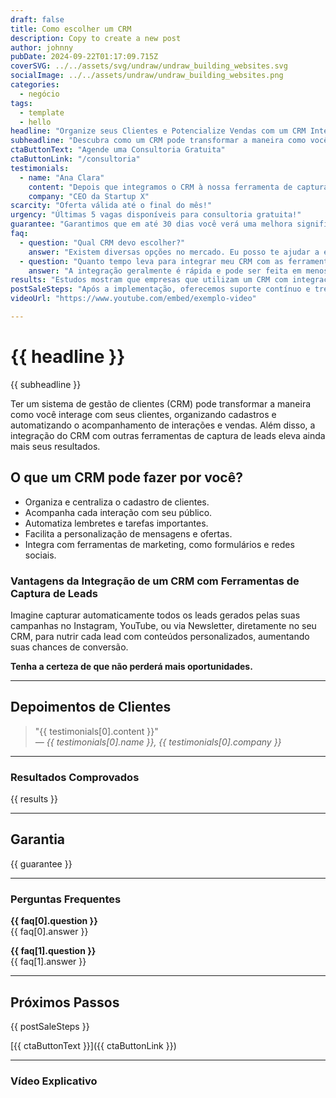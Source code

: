 ```yaml
---
draft: false
title: Como escolher um CRM
description: Copy to create a new post
author: johnny
pubDate: 2024-09-22T01:17:09.715Z
coverSVG: ../../assets/svg/undraw/undraw_building_websites.svg
socialImage: ../../assets/undraw/undraw_building_websites.png
categories:
  - negócio
tags:
  - template
  - hello
headline: "Organize seus Clientes e Potencialize Vendas com um CRM Integrado"
subheadline: "Descubra como um CRM pode transformar a maneira como você organiza e se comunica com seus clientes, aumentando suas conversões."
ctaButtonText: "Agende uma Consultoria Gratuita"
ctaButtonLink: "/consultoria"
testimonials:
  - name: "Ana Clara"
    content: "Depois que integramos o CRM à nossa ferramenta de captura de leads, nossas vendas aumentaram 30% em 3 meses. A gestão de cada cliente nunca foi tão eficiente."
    company: "CEO da Startup X"
scarcity: "Oferta válida até o final do mês!"
urgency: "Últimas 5 vagas disponíveis para consultoria gratuita!"
guarantee: "Garantimos que em até 30 dias você verá uma melhora significativa na organização do seu processo de vendas. Caso contrário, devolvemos seu dinheiro."
faq:
  - question: "Qual CRM devo escolher?"
    answer: "Existem diversas opções no mercado. Eu posso te ajudar a escolher o que melhor se adapta ao seu negócio."
  - question: "Quanto tempo leva para integrar meu CRM com as ferramentas de captura de leads?"
    answer: "A integração geralmente é rápida e pode ser feita em menos de uma semana."
results: "Estudos mostram que empresas que utilizam um CRM com integração de ferramentas de marketing aumentam a taxa de conversão de leads em até 47%."
postSaleSteps: "Após a implementação, oferecemos suporte contínuo e treinamentos para garantir o sucesso na utilização do CRM."
videoUrl: "https://www.youtube.com/embed/exemplo-video"

---
```


# {{ headline }}

{{ subheadline }}

Ter um sistema de gestão de clientes (CRM) pode transformar a maneira como você interage com seus clientes, organizando cadastros e automatizando o acompanhamento de interações e vendas. Além disso, a integração do CRM com outras ferramentas de captura de leads eleva ainda mais seus resultados.

## O que um CRM pode fazer por você?

- Organiza e centraliza o cadastro de clientes.
- Acompanha cada interação com seu público.
- Automatiza lembretes e tarefas importantes.
- Facilita a personalização de mensagens e ofertas.
- Integra com ferramentas de marketing, como formulários e redes sociais.

### Vantagens da Integração de um CRM com Ferramentas de Captura de Leads

Imagine capturar automaticamente todos os leads gerados pelas suas campanhas no Instagram, YouTube, ou via Newsletter, diretamente no seu CRM, para nutrir cada lead com conteúdos personalizados, aumentando suas chances de conversão.

**Tenha a certeza de que não perderá mais oportunidades.**

---

## Depoimentos de Clientes

> "{{ testimonials[0].content }}"  
*— {{ testimonials[0].name }}, {{ testimonials[0].company }}*

---

### Resultados Comprovados

{{ results }}

---

## Garantia

{{ guarantee }}

---

### Perguntas Frequentes

**{{ faq[0].question }}**  
{{ faq[0].answer }}

**{{ faq[1].question }}**  
{{ faq[1].answer }}

---

## Próximos Passos

{{ postSaleSteps }}

[{{ ctaButtonText }}]({{ ctaButtonLink }})

---

### Vídeo Explicativo

<!-- <iframe width="560" height="315" src="{{ videoUrl }}" frameborder="0" allowfullscreen></iframe> -->
